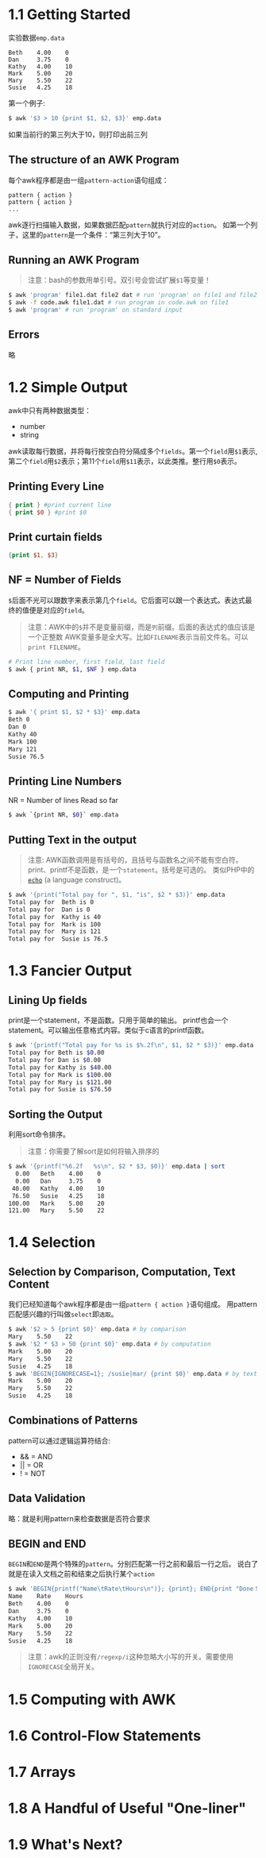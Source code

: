 # 1.1 Getting Started
实验数据`emp.data`
```
Beth    4.00    0
Dan     3.75    0
Kathy   4.00    10
Mark    5.00    20
Mary    5.50    22
Susie   4.25    18
```
第一个例子:

```bash
$ awk '$3 > 10 {print $1, $2, $3}' emp.data
```
如果当前行的第三列大于10，则打印出前三列

## The structure of an AWK Program

每个awk程序都是由一组`pattern-action`语句组成：

```
pattern { action }
pattern { action }
...
```
awk逐行扫描输入数据，如果数据匹配`pattern`就执行对应的`action`。
如第一个列子，这里的`pattern`是一个条件：“第三列大于10”。

## Running an AWK Program

> 注意：bash的参数用单引号。双引号会尝试扩展`$1`等变量！
```bash
$ awk 'program' file1.dat file2 dat # run 'program' on file1 and file2
$ awk -f code.awk file1.dat # run program in code.awk on file1
$ awk 'program' # run 'program' on standard input
```

## Errors
略

# 1.2 Simple Output

awk中只有两种数据类型：
- number
- string

awk读取每行数据，并将每行按空白符分隔成多个`fields`。第一个`field`用`$1`表示,第二个`field`用`$2`表示；第11个`field`用`$11`表示，以此类推。整行用`$0`表示。

## Printing Every Line
```awk
{ print } #print current line
{ print $0 } #print $0
```

## Print curtain fields
```awk
{print $1, $3}
```

## NF = Number of Fields

`$`后面不光可以跟数字来表示第几个`field`。它后面可以跟一个表达式。表达式最终的值便是对应的`field`。

> 注意：AWK中的`$`并不是变量前缀，而是`列`前缀。后面的表达式的值应该是一个正整数
> AWK变量多是全大写。比如`FILENAME`表示当前文件名。可以`print FILENAME`。

```bash
# Print line number, first field, last field
$ awk { print NR, $1, $NF } emp.data
```

## Computing and Printing

```bash
$ awk '{ print $1, $2 * $3}' emp.data
Beth 0
Dan 0
Kathy 40
Mark 100
Mary 121
Susie 76.5
```
## Printing Line Numbers

NR = Number of lines Read so far

```bash
$ awk `{print NR, $0}` emp.data
```

## Putting Text in the output

> 注意: AWK函数调用是有括号的，且括号与函数名之间不能有空白符。
> print、printf不是函数，是一个`statement`。括号是可选的。
> 类似PHP中的[`echo`](https://www.php.net/manual/en/function.echo.php) (a language construct)。

```bash
$ awk '{print("Total pay for ", $1, "is", $2 * $3)}' emp.data
Total pay for  Beth is 0
Total pay for  Dan is 0
Total pay for  Kathy is 40
Total pay for  Mark is 100
Total pay for  Mary is 121
Total pay for  Susie is 76.5
```

# 1.3 Fancier Output

## Lining Up fields

print是一个statement，不是函数。只用于简单的输出。
printf也会一个statement。可以输出任意格式内容。类似于c语言的printf函数。

```bash
$ awk '{printf("Total pay for %s is $%.2f\n", $1, $2 * $3)}' emp.data
Total pay for Beth is $0.00
Total pay for Dan is $0.00
Total pay for Kathy is $40.00
Total pay for Mark is $100.00
Total pay for Mary is $121.00
Total pay for Susie is $76.50
```

## Sorting the Output
利用sort命令排序。
> 注意：你需要了解sort是如何将输入排序的
```bash
$ awk '{printf("%6.2f   %s\n", $2 * $3, $0)}' emp.data | sort
  0.00   Beth    4.00    0
  0.00   Dan     3.75    0
 40.00   Kathy   4.00    10
 76.50   Susie   4.25    18
100.00   Mark    5.00    20
121.00   Mary    5.50    22
```

# 1.4 Selection

## Selection by Comparison, Computation, Text Content

我们已经知道每个awk程序都是由一组`pattern { action }`语句组成。
用pattern匹配感兴趣的行叫做`select`即`选取`。

```bash
$ awk '$2 > 5 {print $0}' emp.data # by comparison
Mary    5.50    22
$ awk '$2 * $3 > 50 {print $0}' emp.data # by computation
Mark    5.00    20
Mary    5.50    22
Susie   4.25    18
$ awk 'BEGIN{IGNORECASE=1}; /susie|mar/ {print $0}' emp.data # by text matching
Mark    5.00    20
Mary    5.50    22
Susie   4.25    18
```

## Combinations of Patterns

pattern可以通过逻辑运算符结合:
- && = AND
- || = OR
- ! = NOT

## Data Validation

略：就是利用pattern来检查数据是否符合要求

## BEGIN and END

`BEGIN`和`END`是两个特殊的`pattern`。分别匹配第一行之前和最后一行之后。
说白了就是在读入文档之前和结束之后执行某个`action`

```bash
$ awk 'BEGIN{printf("Name\tRate\tHours\n")}; {print}; END{print "Done！"}' emp.data
Name    Rate    Hours
Beth    4.00    0    
Dan     3.75    0    
Kathy   4.00    10   
Mark    5.00    20   
Mary    5.50    22   
Susie   4.25    18  
```


> 注意：awk的正则没有`/regexp/i`这种忽略大小写的开关。需要使用`IGNORECASE`全局开关。

# 1.5 Computing with AWK

# 1.6 Control-Flow Statements

# 1.7 Arrays

# 1.8 A Handful of Useful "One-liner"

# 1.9 What's Next?